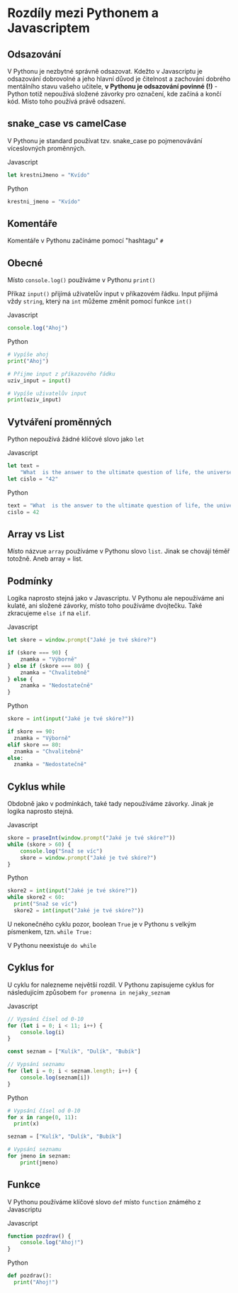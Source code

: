 # Rozdíly mezi Pythonem a Javascriptem

## Odsazování

V Pythonu je nezbytné správně odsazovat. Kdežto v Javascriptu je odsazování dobrovolné a jeho hlavní důvod je čitelnost a zachování dobrého mentálního stavu vašeho učitele, **v Pythonu je odsazování povinné (!)** - Python totiž nepoužívá složené závorky pro označení, kde začíná a končí kód. Místo toho používá právě odsazení.

## snake_case vs camelCase

V Pythonu je standard používat tzv. snake_case po pojmenovávání víceslovných proměnných.

Javascript

```js
let krestniJmeno = "Kvído"
```

Python

```python
krestni_jmeno = "Kvído"
```

## Komentáře

Komentáře v Pythonu začínáme pomocí "hashtagu" `#`

## Obecné

Místo `console.log()` používáme v Pythonu `print()`

Příkaz `input()` přijímá uživatelův input v příkazovém řádku. Input přijímá vždy `string`, který na `int` můžeme změnit pomocí funkce `int()`

Javascript

```js
console.log("Ahoj")
```

Python

```python
# Vypíše ahoj
print("Ahoj")

# Přijme input z příkazového řádku
uziv_input = input()

# Vypíše uživatelův input
print(uziv_input)

```

## Vytváření proměnných

Python nepoužívá žádné klíčové slovo jako `let`

Javascript

```js
let text =
    "What  is the answer to the ultimate question of life, the universe, and everything"
let cislo = "42"
```

Python

```python
text = "What  is the answer to the ultimate question of life, the universe, and everything"
cislo = 42
```

## Array vs List

Místo názvue `array` používáme v Pythonu slovo `list`. Jinak se chovájí téměř totožně. Aneb array = list.

## Podmínky

Logika naprosto stejná jako v Javascriptu. V Pythonu ale nepoužíváme ani kulaté, ani složené závorky, místo toho používáme dvojtečku. Také zkracujeme `else if` na `elif`.

Javascript

```js
let skore = window.prompt("Jaké je tvé skóre?")

if (skore === 90) {
    znamka = "Výborně"
} else if (skore === 80) {
    znamka = "Chvalitebně"
} else {
    znamka = "Nedostatečně"
}
```

Python

```python
skore = int(input("Jaké je tvé skóre?"))

if skore == 90:
  znamka = "Výborně"
elif skore == 80:
  znamka = "Chvalitebně"
else:
  znamka = "Nedostatečně"
```

## Cyklus while

Obdobně jako v podmínkách, také tady nepoužíváme závorky. Jinak je logika naprosto stejná.

Javascript

```js
skore = praseInt(window.prompt("Jaké je tvé skóre?"))
while (skore > 60) {
    console.log("Snaž se víc")
    skore = window.prompt("Jaké je tvé skóre?")
}
```

Python

```python
skore2 = int(input("Jaké je tvé skóre?"))
while skore2 < 60:
  print("Snaž se víc")
  skore2 = int(input("Jaké je tvé skóre?"))
```

U nekonečného cyklu pozor, boolean `True` je v Pythonu s velkým písmenkem, tzn. `while True:`

V Pythonu neexistuje `do while`

## Cyklus for

U cyklu for nalezneme největší rozdíl. V Pythonu zapisujeme cyklus for následujícím způsobem `for promenna in nejaky_seznam`

Javascript

```js
// Vypsání čísel od 0-10
for (let i = 0; i < 11; i++) {
    console.log(i)
}

const seznam = ["Kulík", "Dulík", "Bubík"]

// Vypsání seznamu
for (let i = 0; i < seznam.length; i++) {
    console.log(seznam[i])
}
```

Python

```python
# Vypsání čísel od 0-10
for x in range(0, 11):
  print(x)

seznam = ["Kulík", "Dulík", "Bubík"]

# Vypsání seznamu
for jmeno in seznam:
    print(jmeno)
```

## Funkce

V Pythonu používáme klíčové slovo `def` místo `function` známého z Javascriptu

Javascript

```js
function pozdrav() {
    console.log("Ahoj!")
}
```

Python

```python
def pozdrav():
  print("Ahoj!")
```
